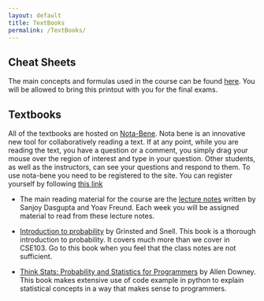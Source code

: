 ```yaml
---
layout: default
title: TextBooks
permalink: /TextBooks/
---
```

## Cheat Sheets ##
The main concepts and formulas used in the
course can be found [here](/Resources/CheatSheet.pdf). You will be
allowed to bring this printout with you for the final exams.

## Textbooks ##
All of the textbooks are hosted on [Nota-Bene](http://nb.mit.edu). Nota bene
is an innovative new tool for collaboratively reading a text. If at
any point, while you are reading the text, you have a question or a
comment, you simply drag your mouse over the region of interest and
type in your question. Other students, as well as the instructors, can
see your questions and respond to them. To use nota-bene you need to
be registered to the site. You can register yourself by following
[this link](http://nb.mit.edu/subscribe?key=YzpHSj7HkINia8Q9vFaIIV3fDM3jJ3J1cmQont1pEAFIAh6dvh)

* The main reading material for the course are the
[lecture notes](http://nb.mit.edu/f/16559) written by Sanjoy Dasgupta
and Yoav Freund. Each week you will be assigned material to read from
these lecture notes. 

*  [Introduction to probability](http://nb.mit.edu/f/16681) by Grinsted and Snell.
  This book is a thorough introduction to probability. It covers much
  more than we cover in CSE103. Go to this book when you feel that the
  class notes are not sufficient.
  
*  [Think Stats: Probability and Statistics for Programmers](http://nb.mit.edu/f/16682)
  by Allen Downey. This book makes extensive use of code example in
  python to explain statistical concepts in a way that makes sense to programmers.


